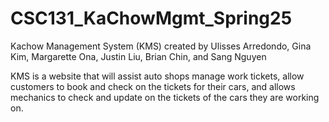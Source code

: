 # CSC131_KaChowMgmt_Spring25

Kachow Management System (KMS)
created by Ulisses Arredondo, Gina Kim, Margarette Ona, Justin Liu, Brian Chin, and Sang Nguyen

KMS is a website that will assist auto shops manage work tickets, allow customers to book and check on the tickets for their cars, and allows mechanics to check and update on the tickets of the cars they are working on.
